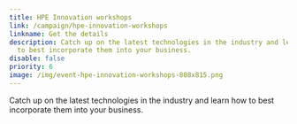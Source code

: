 ```yaml
---
title: HPE Innovation workshops
link: /campaign/hpe-innovation-workshops
linkname: Get the details
description: Catch up on the latest technologies in the industry and learn how
  to best incorporate them into your business.
disable: false
priority: 6
image: /img/event-hpe-innovation-workshops-808x815.png
---
```

Catch up on the latest technologies in the industry and learn how to best incorporate them into your business.
